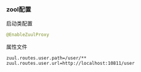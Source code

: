 ### zool配置

启动类配置

```java
@EnableZuulProxy
```

属性文件

```properties
zuul.routes.user.path=/user/**
zuul.routes.user.url=http://localhost:10811/user
```

### 